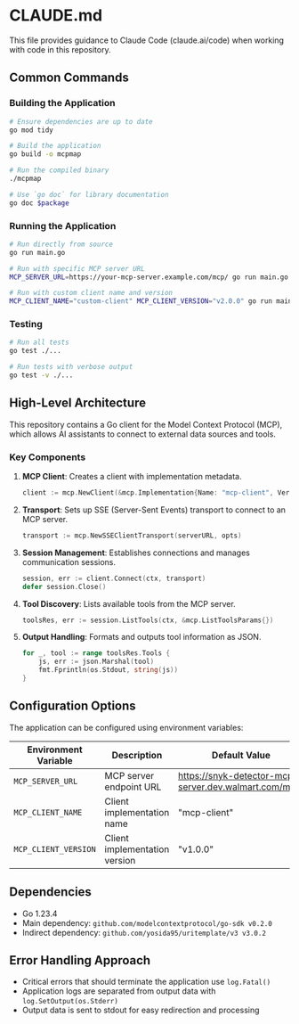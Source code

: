 # CLAUDE.md

This file provides guidance to Claude Code (claude.ai/code) when working with code in this repository.

## Common Commands

### Building the Application

```bash
# Ensure dependencies are up to date
go mod tidy

# Build the application
go build -o mcpmap

# Run the compiled binary
./mcpmap

# Use `go doc` for library documentation
go doc $package
```

### Running the Application
```bash
# Run directly from source
go run main.go

# Run with specific MCP server URL
MCP_SERVER_URL=https://your-mcp-server.example.com/mcp/ go run main.go

# Run with custom client name and version
MCP_CLIENT_NAME="custom-client" MCP_CLIENT_VERSION="v2.0.0" go run main.go
```

### Testing
```bash
# Run all tests
go test ./...

# Run tests with verbose output
go test -v ./...
```

## High-Level Architecture

This repository contains a Go client for the Model Context Protocol (MCP), which allows AI assistants to connect to external data sources and tools.

### Key Components

1. **MCP Client**: Creates a client with implementation metadata.
   ```go
   client := mcp.NewClient(&mcp.Implementation{Name: "mcp-client", Version: "v1.0.0"}, nil)
   ```

2. **Transport**: Sets up SSE (Server-Sent Events) transport to connect to an MCP server.
   ```go
   transport := mcp.NewSSEClientTransport(serverURL, opts)
   ```

3. **Session Management**: Establishes connections and manages communication sessions.
   ```go
   session, err := client.Connect(ctx, transport)
   defer session.Close()
   ```

4. **Tool Discovery**: Lists available tools from the MCP server.
   ```go
   toolsRes, err := session.ListTools(ctx, &mcp.ListToolsParams{})
   ```

5. **Output Handling**: Formats and outputs tool information as JSON.
   ```go
   for _, tool := range toolsRes.Tools {
       js, err := json.Marshal(tool)
       fmt.Fprintln(os.Stdout, string(js))
   }
   ```

## Configuration Options

The application can be configured using environment variables:

| Environment Variable | Description | Default Value |
|----------------------|-------------|---------------|
| `MCP_SERVER_URL` | MCP server endpoint URL | https://snyk-detector-mcp-server.dev.walmart.com/mcp/ |
| `MCP_CLIENT_NAME` | Client implementation name | "mcp-client" |
| `MCP_CLIENT_VERSION` | Client implementation version | "v1.0.0" |

## Dependencies

- Go 1.23.4
- Main dependency: `github.com/modelcontextprotocol/go-sdk v0.2.0`
- Indirect dependency: `github.com/yosida95/uritemplate/v3 v3.0.2`

## Error Handling Approach

- Critical errors that should terminate the application use `log.Fatal()`
- Application logs are separated from output data with `log.SetOutput(os.Stderr)`
- Output data is sent to stdout for easy redirection and processing
